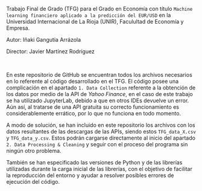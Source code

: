 Trabajo Final de Grado (TFG) para el Grado en Economía con título `Machine learning financiero aplicado a la predicción del EUR/USD` en la Universidad Internacional de La Rioja (UNIR), Faculultad de Economía y Empresa.

Autor: Iñaki Gangutia Arrázola

Director: Javier Martínez Rodríguez

<br>

En este repositorio de GitHub se encuentran todos los archivos necesarios en lo referente al código desarrollado en el TFG. El código posee una complicación en el apartado `1. Data Collection` referente a la obtención de los datos por medio de la API de _Yahoo Finance_, en el caso de este trabajo se ha utilizado JupyterLab, debido a que en otros IDEs devuelve un error. Aún así, al tratarse de una API gratuita su correcto funcionamiento es considerablemente errático, por lo que no funciona en todo momento. 

A modo de solución, se han incluido en este repositorio los archivos con los datos resultantes de las descargas de las APIs, siendo estos `TFG_data_X.csv` y `TFG_data_y.csv`. Estos podrán cargarse directamente al inicio del apartado `2. Data Processing & Cleaning` y seguir con el proceso del programa sin ningún otro problema.

También se han especificado las versiones de Python y de las librerías utilizadas durante la carga inicial de las librerías, con el objetivo de facilitar la reproducción del entorno y ayudar a resolver posibles errores de ejecución del código.
